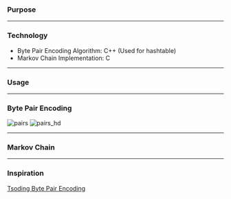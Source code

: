 ### Purpose

****
### Technology
- Byte Pair Encoding Algorithm: C++ (Used for hashtable)
- Markov Chain Implementation: C
****
### Usage

****
### Byte Pair Encoding
![pairs](https://github.com/user-attachments/assets/bd4b1de2-2923-4d68-bfb5-d4923d0fcc76)
![pairs_hd](https://github.com/user-attachments/assets/18d0f116-90f9-47ca-8548-bae393735d7d)


****
### Markov Chain

****
### Inspiration
[Tsoding Byte Pair Encoding](https://youtu.be/rqfy_VPuqps?si=re7YUX5FYQkonZJC)
